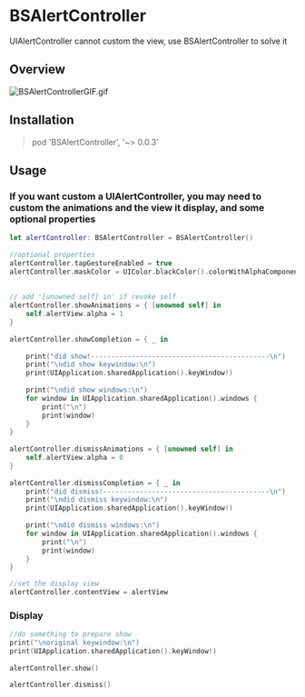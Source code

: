 # BSAlertController
UIAlertController cannot custom the view, use BSAlertController to solve it

## Overview

![BSAlertControllerGIF.gif](https://github.com/blurryssky/BSAlertController/blob/master/ScreenShots/BSAlertControllerGif.gif)

## Installation

> pod 'BSAlertController', '~> 0.0.3'

## Usage

### If you want custom a UIAlertController, you may need to custom the animations and the view it display, and some optional properties

```swift
let alertController: BSAlertController = BSAlertController()
        
//optional properties
alertController.tapGestureEnabled = true
alertController.maskColor = UIColor.blackColor().colorWithAlphaComponent(0.3)
        
        
// add '[unowned self] in' if revoke self
alertController.showAnimations = { [unowned self] in
    self.alertView.alpha = 1
}
        
alertController.showCompletion = { _ in
            
    print("did show!--------------------------------------------\n")
    print("\ndid show keywindow:\n")
    print(UIApplication.sharedApplication().keyWindow!)
            
    print("\ndid show windows:\n")
    for window in UIApplication.sharedApplication().windows {
        print("\n")
        print(window)
    }
}
        
alertController.dismissAnimations = { [unowned self] in
    self.alertView.alpha = 0
}
        
alertController.dismissCompletion = { _ in
    print("did dismiss!-----------------------------------------\n")
    print("\ndid dismiss keywindow:\n")
    print(UIApplication.sharedApplication().keyWindow!)
            
    print("\ndid dismiss windows:\n")
    for window in UIApplication.sharedApplication().windows {
        print("\n")
        print(window)
    }
}

//set the display view
alertController.contentView = alertView
```
    
### Display
```swift
//do something to prepare show
print("\noriginal keywindow:\n")
print(UIApplication.sharedApplication().keyWindow!)
        
alertController.show()

alertController.dismiss()
```
